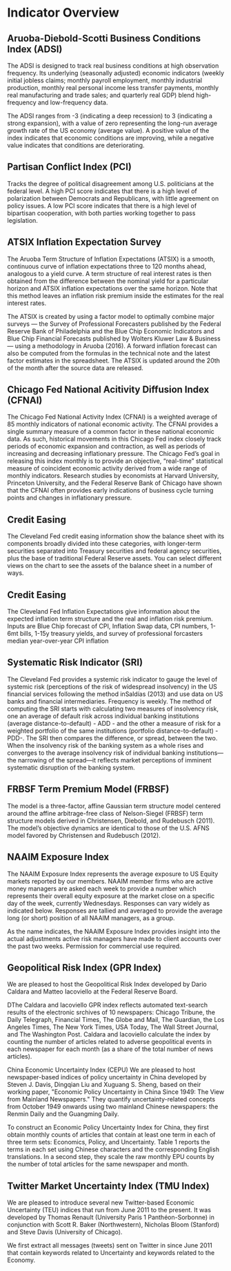 # Indicator Overview

## Aruoba-Diebold-Scotti Business Conditions Index (ADSI)
The ADSI is designed to track real business conditions at high observation frequency. Its underlying (seasonally 
adjusted) economic indicators (weekly initial jobless claims; monthly payroll employment, monthly industrial production, 
monthly real personal income less transfer payments, monthly real manufacturing and trade sales; and quarterly real GDP) 
blend high-frequency and low-frequency data.

The ADSI ranges from -3 (indicating a deep recession) to 3 (indicating a strong expansion), with a value of zero 
representing the long-run average growth rate of the US economy (average value). A positive value of the index indicates 
that economic conditions are improving, while a negative value indicates that conditions are deteriorating.

## Partisan Conflict Index (PCI)
Tracks the degree of political disagreement among U.S. politicians at the federal level. A high PCI score indicates 
that there is a high level of polarization between Democrats and Republicans, with little agreement on policy issues. 
A low PCI score indicates that there is a high level of bipartisan cooperation, with both parties working together to 
pass legislation.

## ATSIX Inflation Expectation Survey
The Aruoba Term Structure of Inflation Expectations (ATSIX) is a smooth, continuous curve of inflation expectations 
three to 120 months ahead, analogous to a yield curve. A term structure of real interest rates is then 
obtained from the difference between the nominal yield for a particular horizon and ATSIX inflation 
expectations over the same horizon. Note that this method leaves an inflation risk premium inside the 
estimates for the real interest rates.

The ATSIX is created by using a factor model to optimally combine major surveys — the Survey of Professional Forecasters 
published by the Federal Reserve Bank of Philadelphia and the Blue Chip Economic Indicators and Blue Chip Financial 
Forecasts published by Wolters Kluwer Law & Business — using a methodology in Aruoba (2016). A forward inflation 
forecast can also be computed from the formulas in the technical note and the latest factor estimates in the spreadsheet. 
The ATSIX is updated around the 20th of the month after the source data are released.

## Chicago Fed National Acitivity Diffusion Index (CFNAI)
The Chicago Fed National Activity Index (CFNAI) is a weighted average of 85 monthly indicators of
national economic activity. The CFNAI provides a single summary measure of a common factor in these
national economic data. As such, historical movements in this Chicago Fed index closely track periods
of economic expansion and contraction, as well as periods of increasing and decreasing inflationary
pressure. The Chicago Fed’s goal in releasing this index monthly is to provide an objective, “real-time”
statistical measure of coincident economic activity derived from a wide range of monthly indicators.
Research studies by economists at Harvard University, Princeton University, and the Federal Reserve
Bank of Chicago have shown that the CFNAI often provides early indications of business cycle turning
points and changes in inflationary pressure.

## Credit Easing
The Cleveland Fed credit easing information show the balance sheet with its components broadly divided into these 
categories, with longer-term securities separated into Treasury securities and federal agency securities, plus the 
base of traditional Federal Reserve assets. You can select different views on the chart to see the assets of the 
balance sheet in a number of ways.

## Credit Easing
The Cleveland Fed Inflation Expectations give information about the expected inflation term structure and the real and
inflation risk premium. Inputs are Blue Chip forecast of CPI, Inflation Swap data, CPI numbers, 1-6mt bills, 1-15y 
treasury yields, and survey of professional forcasters median year-over-year CPI inflation

## Systematic Risk Indicator (SRI)
The Cleveland Fed provides a systemic risk indicator to gauge the level of systemic risk (perceptions of the risk of 
widespread insolvency) in the US financial services following the method inSaldías (2013) and use data on US banks and 
financial intermediaries. Frequency is weekly.
The method of computing the SRI starts with calculating two measures of insolvency risk, one an average of default risk 
across individual banking institutions (average distance-to-default) - ADD - and the other a measure of risk for a 
weighted portfolio of the same institutions (portfolio distance-to-default) -PDD-.  The SRI then compares the 
difference, or spread, between the two. When the insolvency risk of the banking system as a whole rises and converges 
to the average insolvency risk of individual banking institutions—the narrowing of the spread—it reflects market 
perceptions of imminent systematic disruption of the banking system.

## FRBSF Term Premium Model (FRBSF)
The model is a three-factor, affine Gaussian term structure model centered around the affine arbitrage-free class of 
Nelson-Siegel (FRBSF) term structure models derived in Christensen, Diebold, and Rudebusch (2011). The model’s objective 
dynamics are identical to those of the U.S. AFNS model favored by Christensen and Rudebusch (2012).


## NAAIM Exposure Index
The NAAIM Exposure Index represents the average exposure to US Equity markets reported by our members. 
NAAIM member firms who are active money managers are asked each week to provide a number which represents their overall 
equity exposure at the market close on a specific day of the week, currently Wednesdays. Responses can vary widely as 
indicated below. Responses are tallied and averaged to provide the average long (or short) position of all NAAIM 
managers, as a group.

As the name indicates, the NAAIM Exposure Index provides insight into the actual adjustments active risk managers have 
made to client accounts over the past two weeks. Permission for commercial use required.

## Geopolitical Risk Index (GPR Index)
We are pleased to host the Geopolitical Risk Index developed by Dario Caldara and Matteo Iacoviello at the Federal 
Reserve Board.

DThe Caldara and Iacoviello GPR index reflects automated text-search results of the electronic srchives of 10 
newspapers: Chicago Tribune, the Daily Telegraph, Financial Times, The Globe and Mail, The Guardian, the Los Angeles 
Times, The New York Times, USA Today, The Wall Street Journal, and The Washington Post. Caldara and Iacoviello calculate 
the index by counting the number of articles related to adverse geopolitical events in each newspaper for each month 
(as a share of the total number of news articles).

China Economic Uncertainty Index (CEPU)
We are pleased to host newspaper-based indices of policy uncertainty in China developed by Steven J. Davis, Dingqian 
Liu and Xuguang S. Sheng, based on their working paper, "Economic Policy Uncertainty in China Since 1949: The View 
from Mainland Newspapers." They quantify uncertainty-related concepts from October 1949 onwards using two mainland 
Chinese newspapers: the Renmin Daily and the Guangming Daily.

To construct an Economic Policy Uncertainty Index for China, they first obtain monthly counts of articles that contain 
at least one term in each of three term sets: Economics, Policy, and Uncertainty. Table 1 reports the terms in each set 
using Chinese characters and the corresponding English translations. In a second step, they scale the raw monthly EPU 
counts by the number of total articles for the same newspaper and month.

## Twitter Market Uncertainty Index (TMU Index)
We are pleased to introduce several new Twitter-based Economic Uncertainty (TEU) indices that run from June 2011 to the 
present. It was developed by Thomas Renault (University Paris 1 Panthéon-Sorbonne) in conjunction with Scott R. Baker 
(Northwestern), Nicholas Bloom (Stanford) and Steve Davis (University of Chicago).

We first extract all messages (tweets) sent on Twitter in since June 2011 that contain keywords related to Uncertainty 
and keywords related to the Economy.


